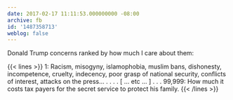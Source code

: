 ```yaml
---
date: 2017-02-17 11:11:53.000000000 -08:00
archive: fb
id: '1487358713'
weblog: false
---
```


Donald Trump concerns ranked by how much I care about them:

{{< lines >}}
1: Racism, misogyny, islamophobia, muslim bans, dishonesty, incompetence, cruelty, indecency, poor grasp of national security, conflicts of interest, attacks on the press…
.
.
.
. [ ... etc ... ]
.
.
.
99,999: How much it costs tax payers for the secret service to protect his family.
{{< /lines >}}